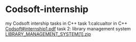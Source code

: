 # Codsoft-internship
my Codsoft intership tasks in C++
task 1:calcualtor in C++
[Codsoft#internship1.pdf](https://github.com/AleeshaWaqar/Codsoft-internship/files/13380619/Codsoft.internship1.pdf)
task 2: library management system 
[LIBRARY_MANAGEMENT_SYSTEM[1].zip](https://github.com/AleeshaWaqar/Codsoft-internship/files/13531704/LIBRARY_MANAGEMENT_SYSTEM.1.zip)
